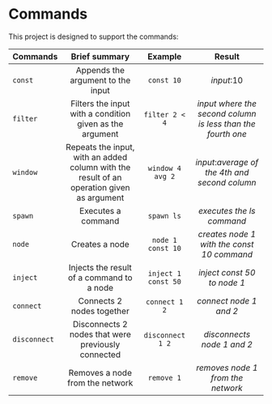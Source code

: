 # Commands
This project is designed to support the commands:

| Commands     | Brief summary                                                             | Example             | Result |
| ------------ |:------------------------------------------------------------------------------------------:| :------------------:| :-----:|
| `const`      | Appends the argument to the input                                                          | `const 10`          | *input*:10 |
| `filter`     | Filters the input with a condition given as the argument                                   | `filter 2 < 4`      | *input where the second column is less than the fourth one* |
| `window`     | Repeats the input,  with an added column with the result of an operation given as argument | `window 4 avg 2`    | *input*:*average of the 4th and second column*              |
| `spawn`      | Executes a command                                                                         | `spawn ls`          | *executes the ls command*                                   |
| `node`       | Creates a node                                                                             | `node 1 const 10`   | *creates node 1 with the const 10 command*                  |
| `inject`     | Injects the result of a command to a node                                                  | `inject 1 const 50` | *inject const 50 to node 1*                                 |
| `connect`    | Connects 2 nodes together                                                                  | `connect 1 2`       | *connect node 1 and 2*                                      |
| `disconnect` | Disconnects 2 nodes that were previously connected                                         | `disconnect 1 2`    | *disconnects node 1 and 2*                                  |
| `remove`     | Removes a node from the network                                                            | `remove 1`          | *removes node 1 from the network*                           |

